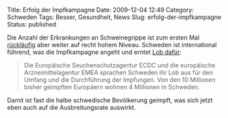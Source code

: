 Title: Erfolg der Impfkampagne
Date: 2009-12-04 12:49
Category: Schweden
Tags: Besser, Gesundheit, News
Slug: erfolg-der-impfkampagne
Status: published

Die Anzahl der Erkrankungen an Schweinegrippe ist zum ersten Mal
[rückläufig](http://smi.se/publikationer/smis-nyhetsbrev/influensarapporter/sasongen-20092010/influensarapport-vecka-48-2311---2911--2009/)
aber weiter auf recht hohem Niveau. Schweden ist international führend,
was die Impfkampagne angeht und erntet [Lob
dafür](http://www.sr.se/cgi-bin/international/nyhetssidor/artikel.asp?nyheter=1&programid=2108&Artikel=3284786&utm_source=twitterfeed&utm_medium=twitter):

> Die Europäische Seuchenschutzagentur ECDC und die europäische
> Arzneimittelagentur EMEA sprachen Schweden ihr Lob aus für den Umfang
> und die Durchführung der Impfungen. Von den 10 Millionen bisher
> geimpften Europäern wohnen 4 Millionen in Schweden.

Damit ist fast die halbe schwedische Bevölkerung geimpft, was sich jetzt
eben auch auf die Ausbreitungsrate auswirkt.

